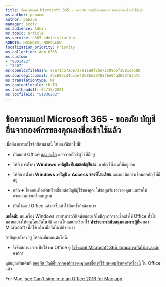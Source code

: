 ```yaml
---
title: ข้อความแอป Microsoft 365 - ขออภัย บัญชีอื่นจากองค์กรของคุณลงชื่อเข้าใช้แล้ว
ms.author: pebaum
author: pebaum
manager: scotv
ms.audience: Admin
ms.topic: article
ms.service: o365-administration
ROBOTS: NOINDEX, NOFOLLOW
localization_priority: Priority
ms.collection: Adm_O365
ms.custom:
- "9001422"
- "3407"
ms.openlocfilehash: e7e71c5726e717a11e8f2be72c0966f1881ca68b
ms.sourcegitcommit: 8bc60ec34bc1e40685e3976576e04a2623f63a7c
ms.translationtype: MT
ms.contentlocale: th-TH
ms.lasthandoff: 04/15/2021
ms.locfileid: "51836262"
---
```

# <a name="microsoft-365-apps-message---sorry-another-account-from-your-organization-is-already-signed-in"></a>ข้อความแอป Microsoft 365 - ขออภัย บัญชีอื่นจากองค์กรของคุณลงชื่อเข้าใช้แล้ว

เมื่อต้องการแก้ไขข้อผิดพลาดนี้ ให้ลองวิธีต่อไปนี้:

- เปิดแอป Office [และ ลงชื่อ](https://support.office.com/article/sign-out-of-office-5a20dc11-47e9-4b6f-945d-478cb6d92071) ออกจากบัญชีผู้ใช้ที่มีอยู่

- ไปที่ การตั้งค่า **Windows >บัญชี>อีเมล&บัญชีและ** เอาบัญชีที่งานที่มีอยู่ออก

- ไปที่การตั้งค่า **Windows >บัญชี > Access ของที่โรงเรียน** และยกเลิกการเชื่อมต่อบัญชีที่มีอยู่ 

- คลิก **+** ไอคอนเพื่อเพิ่มหรือเชื่อมต่อบัญชีผู้ใช้ของคุณ ใส่ข้อมูลรับรองของคุณ และรอให้กระบวนการเสร็จสมบูรณ์

- เปิดใช้แอป Office แล้วลงชื่อเข้าใช้อีกครั้งถ้าต้องการ 

**เคล็ดลับ** บนเครื่อง Windows เราสามารถวินิจฉัยและแก้ไขปัญหาการลงชื่อเข้าใช้ Office ทั่วไปหลายอย่างให้คุณโดยอัตโนมัติ ดาวน์โหลดและเรียกใช้  **[ตัวช่วยการสนับสนุนและการกู้คืน](https://aka.ms/SaRA-OfficeSignInScenario)** ของ Microsoft เพื่อใช้เครื่องมืออัตโนมัติของเรา

ถ้าปัญหายังคงอยู่ ให้ลองขั้นตอนต่อไปนี้: 

- รีเซ็ตสถานะการเปิดใช้งาน Office ดู [รีเซ็ตแอป Microsoft 365 สถานะการเปิดใช้งานระดับ](https://docs.microsoft.com/office365/troubleshoot/activation/reset-office-365-proplus-activation-state)องค์กร

ดูข้อมูลเพิ่มเติมที่ [ขออภัย บัญชีอื่นจากองค์กรของคุณลงชื่อเข้าใช้บนคอมพิวเตอร์เครื่องนี้](https://docs.microsoft.com/office/troubleshoot/error-messages/another-account-already-signed-in) ใน Office แล้ว

For Mac, [see Can't sign in to an Office 2016 for Mac app](https://docs.microsoft.com/office365/troubleshoot/authentication/sign-in-to-office-2016-for-mac-fail).

